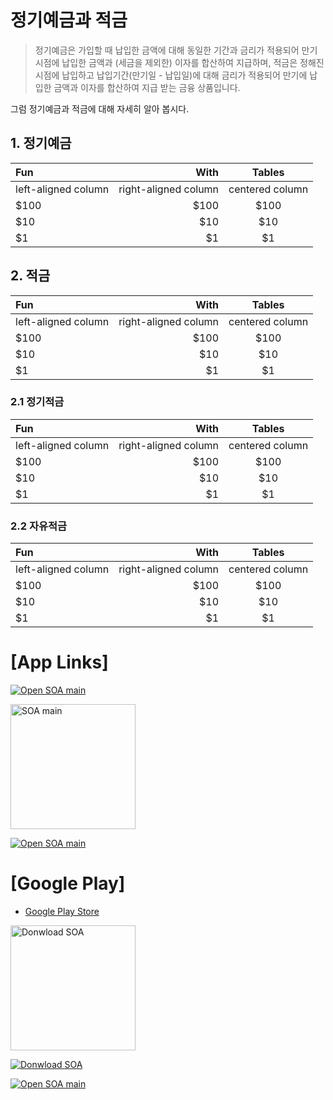 # 정기예금과 적금

> 정기예금은 가입할 때 납입한 금액에 대해 동일한 기간과 금리가 적용되어 만기시점에 납입한 금액과 (세금을 제외한) 이자를 합산하여 지급하며, 적금은 정해진 시점에 납입하고 납입기간(만기일 - 납입일)에 대해 금리가 적용되어 만기에 납입한 금액과 이자를 합산하여 지급 받는 금융 상품입니다.

그럼 정기예금과 적금에 대해 자세히 알아 봅시다.

## 1. 정기예금

| Fun                  | With                 | Tables          |
| :------------------- | -------------------: |:---------------:|
| left-aligned column  | right-aligned column | centered column |
| $100                 | $100                 | $100            |
| $10                  | $10                  | $10             |
| $1                   | $1                   | $1              |

## 2. 적금

| Fun                  | With                 | Tables          |
| :------------------- | -------------------: |:---------------:|
| left-aligned column  | right-aligned column | centered column |
| $100                 | $100                 | $100            |
| $10                  | $10                  | $10             |
| $1                   | $1                   | $1              |

### 2.1 정기적금

| Fun                  | With                 | Tables          |
| :------------------- | -------------------: |:---------------:|
| left-aligned column  | right-aligned column | centered column |
| $100                 | $100                 | $100            |
| $10                  | $10                  | $10             |
| $1                   | $1                   | $1              |

### 2.2 자유적금

| Fun                  | With                 | Tables          |
| :------------------- | -------------------: |:---------------:|
| left-aligned column  | right-aligned column | centered column |
| $100                 | $100                 | $100            |
| $10                  | $10                  | $10             |
| $1                   | $1                   | $1              |


# [App Links]

[![Open SOA main](https://icitum.github.io/web/soa/financial-tips/bank/ko/icons/ic_launcher.png "SOA main")](soa://soa_main?asset_id=12345)


<img src="https://icitum.github.io/web/soa/financial-tips/bank/ko/icons/ic_launcher.png" alt="SOA main" title="SOA main" width="200"/>

[![Open SOA main](https://icitum.github.io/web/soa/financial-tips/bank/ko/icons/ic_launcher.png "SOA main")](soa://soa_main?asset_id=12345)

# [Google Play]

* [Google Play Store](https://play.google.com/store/apps/details?id=com.icitlabs.android.apps.secretaryofassets)

<a href="https://play.google.com/store/apps/details?id=com.icitlabs.android.apps.secretaryofassets"><img src="https://icitum.github.io/web/soa/financial-tips/bank/ko/icons/google-play.gif" alt="Donwload SOA" title="Donwload SOA" width="200" /></a>

[![Donwload SOA](https://icitum.github.io/web/soa/financial-tips/bank/ko/icons/google-play.gif "Donwload SOA")](https://play.google.com/store/apps/details?id=com.icitlabs.android.apps.secretaryofassets)

[![Open SOA main](https://icitum.github.io/web/soa/financial-tips/bank/ko/icons/google-play.gif "SOA main")](https://play.google.com/store/apps/details?id=com.icitlabs.android.apps.secretaryofassets)
